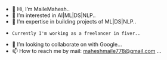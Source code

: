 - 👋 Hi, I’m MaileMahesh..
- 👀 I’m interested in AI|ML|DS|NLP..
- 🌱 I’m expertise in building projects of ML|DS|NLP..
-     Currently I'm working as a freelancer in fiver..
- 💞️ I’m looking to collaborate on with Google...
- 📫 How to reach me by mail: maheshmaile778@gmail.com  ...

<!---
Maile_MM/MaileMahesh is a ✨ special ✨ repository because its `README.md` (this file) appears on your GitHub profile.
You can click the Preview link to take a look at your changes.
--->
